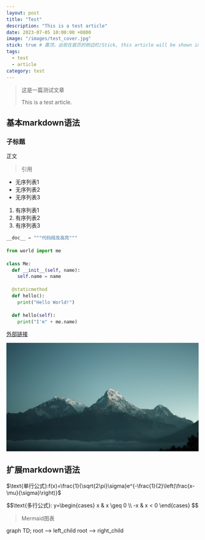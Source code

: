 ```yaml
---
layout: post
title: "Test"
description: "This is a test article"
date: 2023-07-05 10:00:00 +0800
image: "/images/test_cover.jpg"
stick: true # 置顶，出现在首页的侧边栏/Stick, this article will be shown in the sidebar of the homepage.
tags:
  - test
  - article
category: test
---
```


> 这是一篇测试文章
>
> This is a test article.

## 基本markdown语法

### 子标题

正文

> 引用

* 无序列表1
* 无序列表2
* 无序列表3

1. 有序列表1
2. 有序列表2
3. 有序列表3

```python
__doc__ = """代码段及高亮"""

from world import me

class Me:
  def __init__(self, name):
    self.name = name

  @staticmethod
  def hello():
    print("Hello World!")

  def hello(self):
    print("I'm" + me.name)
```

[外部链接](https://www.bilibili.com)

![图片](/images/default_cover.jpg)

## 扩展markdown语法

$\text{单行公式}:f(x)=\frac{1}{\sqrt{2\pi}\sigma}e^{-\frac{1}{2}\left(\frac{x-\mu}{\sigma}\right)}$

$$\text{多行公式}:
y=\begin{cases}
  x & x \geq 0 \\
  -x & x < 0
\end{cases}
$$

> Mermaid图表

<div class="mermaid">
graph TD;
root --> left_child
root --> right_child
</div>
